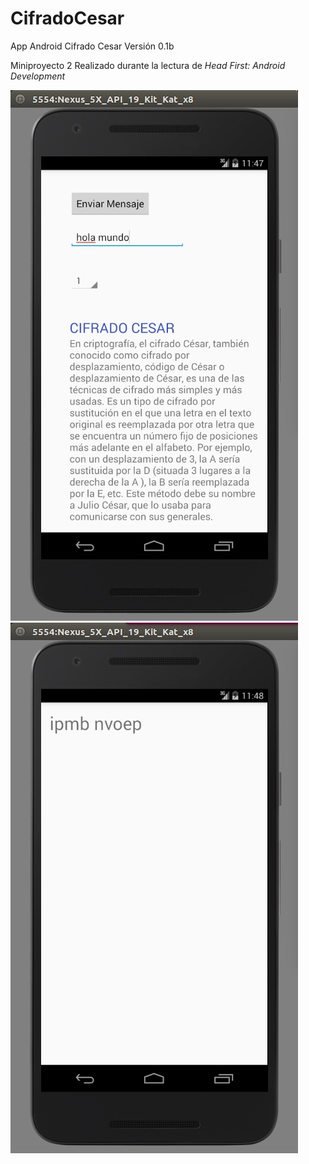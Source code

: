 # CifradoCesar

App Android Cifrado Cesar
Versión 0.1b

Miniproyecto 2
Realizado durante la lectura de *Head First: Android Development*


![alt tag](/app/src/main/res/drawable/screenshot_1.jpg)
![alt tag](/app/src/main/res/drawable/screenshot_2.jpg)
